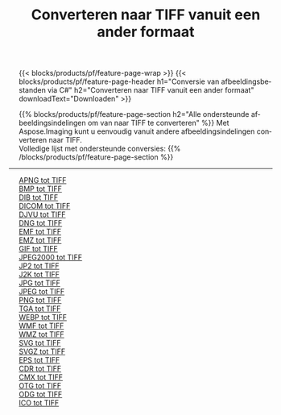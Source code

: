 ﻿---
title: Converteren naar TIFF vanuit een ander formaat 
weight: 3920
url: /nl/java/conversion/to/tiff 
lang: nl
langdirlevel: 2
locales: zh-hans,ja,it,ru,de,es,fr,nl,id,lt,pl,pt,vi,tr,ko,zh-hant,ar,hi,th,sv,cs,uk,he
description: Met behulp van Aspose.Imaging kunt u eenvoudig converteren naar TIFF vanuit een ander formaat
---

{{< blocks/products/pf/feature-page-wrap >}}
{{< blocks/products/pf/feature-page-header h1="Conversie van afbeeldingsbestanden via C#" h2="Converteren naar TIFF vanuit een ander formaat" downloadText="Downloaden" >}}


{{% blocks/products/pf/feature-page-section  h2="Alle ondersteunde afbeeldingsindelingen om van naar TIFF te converteren" %}}
Met Aspose.Imaging kunt u eenvoudig vanuit andere afbeeldingsindelingen converteren naar TIFF.
<br/>
Volledige lijst met ondersteunde conversies:
{{% /blocks/products/pf/feature-page-section %}}
<div class="container-fluid productfamilypage bg-gray">
    <div class="convertypes bg-gray agp-content section">
        <div class="container">
		<hr style="margin-left:-20px;"/>
		<div class="row other-converters">
		    <div class='col-md-2 other-converter remove-lp remove-rp'><a href="/imaging/nl/java/conversion/apng-to-tiff" >APNG tot TIFF</a></div>
<div class='col-md-2 other-converter remove-lp remove-rp'><a href="/imaging/nl/java/conversion/bmp-to-tiff" >BMP tot TIFF</a></div>
<div class='col-md-2 other-converter remove-lp remove-rp'><a href="/imaging/nl/java/conversion/dib-to-tiff" >DIB tot TIFF</a></div>
<div class='col-md-2 other-converter remove-lp remove-rp'><a href="/imaging/nl/java/conversion/dicom-to-tiff" >DICOM tot TIFF</a></div>
<div class='col-md-2 other-converter remove-lp remove-rp'><a href="/imaging/nl/java/conversion/djvu-to-tiff" >DJVU tot TIFF</a></div>
<div class='col-md-2 other-converter remove-lp remove-rp'><a href="/imaging/nl/java/conversion/dng-to-tiff" >DNG tot TIFF</a></div>
<div class='col-md-2 other-converter remove-lp remove-rp'><a href="/imaging/nl/java/conversion/emf-to-tiff" >EMF tot TIFF</a></div>
<div class='col-md-2 other-converter remove-lp remove-rp'><a href="/imaging/nl/java/conversion/emz-to-tiff" >EMZ tot TIFF</a></div>
<div class='col-md-2 other-converter remove-lp remove-rp'><a href="/imaging/nl/java/conversion/gif-to-tiff" >GIF tot TIFF</a></div>
<div class='col-md-2 other-converter remove-lp remove-rp'><a href="/imaging/nl/java/conversion/jpeg2000-to-tiff" >JPEG2000 tot TIFF</a></div>
<div class='col-md-2 other-converter remove-lp remove-rp'><a href="/imaging/nl/java/conversion/jp2-to-tiff" >JP2 tot TIFF</a></div>
<div class='col-md-2 other-converter remove-lp remove-rp'><a href="/imaging/nl/java/conversion/j2k-to-tiff" >J2K tot TIFF</a></div>
<div class='col-md-2 other-converter remove-lp remove-rp'><a href="/imaging/nl/java/conversion/jpg-to-tiff" >JPG tot TIFF</a></div>
<div class='col-md-2 other-converter remove-lp remove-rp'><a href="/imaging/nl/java/conversion/jpeg-to-tiff" >JPEG tot TIFF</a></div>
<div class='col-md-2 other-converter remove-lp remove-rp'><a href="/imaging/nl/java/conversion/png-to-tiff" >PNG tot TIFF</a></div>
<div class='col-md-2 other-converter remove-lp remove-rp'><a href="/imaging/nl/java/conversion/tga-to-tiff" >TGA tot TIFF</a></div>
<div class='col-md-2 other-converter remove-lp remove-rp'><a href="/imaging/nl/java/conversion/webp-to-tiff" >WEBP tot TIFF</a></div>
<div class='col-md-2 other-converter remove-lp remove-rp'><a href="/imaging/nl/java/conversion/wmf-to-tiff" >WMF tot TIFF</a></div>
<div class='col-md-2 other-converter remove-lp remove-rp'><a href="/imaging/nl/java/conversion/wmz-to-tiff" >WMZ tot TIFF</a></div>
<div class='col-md-2 other-converter remove-lp remove-rp'><a href="/imaging/nl/java/conversion/svg-to-tiff" >SVG tot TIFF</a></div>
<div class='col-md-2 other-converter remove-lp remove-rp'><a href="/imaging/nl/java/conversion/svgz-to-tiff" >SVGZ tot TIFF</a></div>
<div class='col-md-2 other-converter remove-lp remove-rp'><a href="/imaging/nl/java/conversion/eps-to-tiff" >EPS tot TIFF</a></div>
<div class='col-md-2 other-converter remove-lp remove-rp'><a href="/imaging/nl/java/conversion/cdr-to-tiff" >CDR tot TIFF</a></div>
<div class='col-md-2 other-converter remove-lp remove-rp'><a href="/imaging/nl/java/conversion/cmx-to-tiff" >CMX tot TIFF</a></div>
<div class='col-md-2 other-converter remove-lp remove-rp'><a href="/imaging/nl/java/conversion/otg-to-tiff" >OTG tot TIFF</a></div>
<div class='col-md-2 other-converter remove-lp remove-rp'><a href="/imaging/nl/java/conversion/odg-to-tiff" >ODG tot TIFF</a></div>
<div class='col-md-2 other-converter remove-lp remove-rp'><a href="/imaging/nl/java/conversion/ico-to-tiff" >ICO tot TIFF</a></div>
                </div>
        </div>
    </div>
</div>
<br/>

